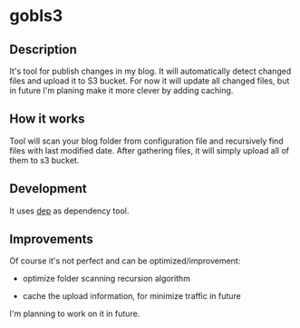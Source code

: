 # gobls3

## Description

It's tool for publish changes in my blog. It will automatically detect changed files and upload it to S3 bucket. 
For now it will update all changed files, but in future I'm planing make it more clever by adding caching.

## How it works

Tool will scan your blog folder from configuration file and recursively find files with last modified date. After gathering files, it will simply upload all of them to s3 bucket.

## Development

It uses [dep](https://github.com/golang/dep) as dependency tool.

## Improvements

Of course it's not perfect and can be optimized/improvement:

- optimize folder scanning recursion algorithm

- cache the upload information, for minimize traffic in future

I'm planning to work on it in future.